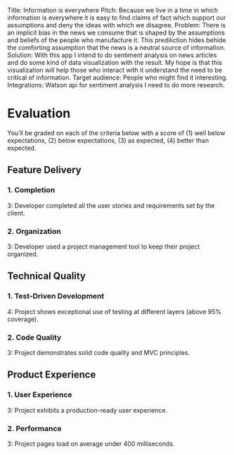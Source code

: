 Title: Information is everywhere
Pitch: Because we live in a time in which information is everywhere it is easy to find claims of fact which support our assumptions and deny the ideas with which we disagree.
Problem: There is an implicit bias in the news we consume that is shaped by the assumptions and beliefs of the people who manufacture it. This prediliction hides behide the comforting assumption that the news is a neutral source of information.
Solution: With this app I intend to do sentiment analysis on news articles and do some kind of data visualization with the result. My hope is that this visualization will help those who interact with it understand the need to be critical of information.
Target audience: People who might find it interesting.
Integrations: Watson api for sentiment analysis
I need to do more research.

# Evaluation

You’ll be graded on each of the criteria below with a score of (1) well below expectations, (2) below expectations, (3) as expected, (4) better than expected.

## Feature Delivery

### 1. Completion

3: Developer completed all the user stories and requirements set by the client.

### 2. Organization

3: Developer used a project management tool to keep their project organized.

## Technical Quality

### 1. Test-Driven Development

4: Project shows exceptional use of testing at different layers (above 95% coverage).

### 2. Code Quality

3: Project demonstrates solid code quality and MVC principles.

## Product Experience

### 1. User Experience

3: Project exhibits a production-ready user experience.

### 2. Performance

3: Project pages load on average under 400 milliseconds.
